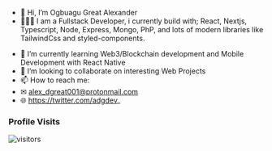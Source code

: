 - 👋 Hi, I’m Ogbuagu Great Alexander
- 👨🏽‍💻 I am a Fullstack Developer, i currently build with; React, Nextjs, Typescript, Node, Express, Mongo, PhP, and lots of modern libraries like TailwindCss and styled-components.
<!-- - 👀 I’m interested in ... -->
- 🌱 I’m currently learning Web3/Blockchain development and Mobile Development with React Native
- 💞️ I’m looking to collaborate on interesting Web Projects
- 📫 How to reach me: 
- ✉ alex_dgreat001@protonmail.com
- 🌐 https://twitter.com/adgdev_


### Profile Visits

![visitors](https://komarev.com/ghpvc/?username=devalexdgreat)
